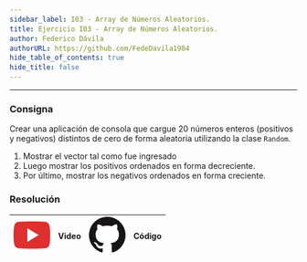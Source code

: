 ```yaml
---
sidebar_label: I03 - Array de Números Aleatorios.
title: Ejercicio I03 - Array de Números Aleatorios.
author: Federico Dávila
authorURL: https://github.com/FedeDavila1984
hide_table_of_contents: true
hide_title: false
---
```

---
### Consigna
Crear una aplicación de consola que cargue 20 números enteros (positivos y negativos) distintos de cero de forma aleatoria utilizando la clase <code>Random</code>.

1. Mostrar el vector tal como fue ingresado
2. Luego mostrar los positivos ordenados en forma decreciente.
3. Por último, mostrar los negativos ordenados en forma creciente.

### Resolución
| ![img](/base/youtube.svg) | Video | ![img](/base/github.svg) | Código |
| :-------------------------------------: | :---: | :------------------------------------: | :----: |
